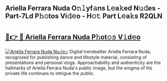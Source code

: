 ## Ariella Ferrara Nuda O𝚗𝚕yf𝚊ns L𝚎a𝚔ed N𝚞𝚍es - Part-7Ld P𝚑𝚘tos Vi𝚍𝚎o - H𝚘𝚝 Part L𝚎a𝚔s R2QLN

# <h2><a href="http://kf6xibw.oniu.top/?m=Ariella+Ferrara+Nuda">🔗👉 🔴 Ariella Ferrara Nuda P𝚑ot𝚘𝚜 V𝚒d𝚎o</a></h2>

[![Ariella Ferrara Nuda Nu𝚍e𝚜](https://i.imgur.com/0qMVB7G.gif)](http://kf6xibw.oniu.top/?m=Ariella+Ferrara+Nuda)
Digital trendsetter Ariella Ferrara Nuda, recognized for publishing dance and lifestyle material, consisting of presentations and personal vlogs. Approachability and authenticity are the hallmarks of Ariella Ferrara Nuda's public image, but the enigma of his private life continues to intrigue the public.  
